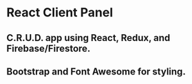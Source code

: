 #  React Client Panel

##  C.R.U.D. app using React, Redux, and Firebase/Firestore.

##  Bootstrap and Font Awesome for styling.
